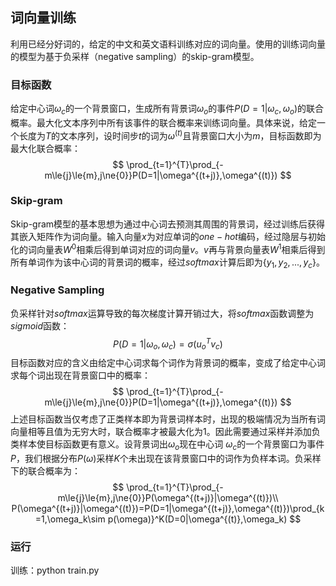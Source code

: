 ## 词向量训练

利用已经分好词的，给定的中文和英文语料训练对应的词向量。使用的训练词向量的模型为基于负采样（negative sampling）的skip-gram模型。

### 目标函数

给定中心词$\omega_c$的一个背景窗口，生成所有背景词$\omega_o$的事件$P(D=1|\omega_c,\omega_o)$的联合概率。最大化文本序列中所有该事件的联合概率来训练词向量。具体来说，给定⼀个长度为$T$的文本序列，设时间步$t$的词为$\omega^{(t)}$且背景窗口大小为$m$，目标函数即为最大化联合概率：
$$
\prod_{t=1}^{T}\prod_{-m\le{j}\le{m},j\ne{0}}P(D=1|\omega^{(t+j)},\omega^{(t)})
$$

### Skip-gram

Skip-gram模型的基本思想为通过中心词去预测其周围的背景词，经过训练后获得其嵌入矩阵作为词向量。输入向量$x$为对应单词的$one-hot$编码，经过隐层与初始化的词向量表$W^0$相乘后得到单词对应的词向量$v$。$v$再与背景向量表$W^1$相乘后得到所有单词作为该中心词的背景词的概率，经过$softmax$计算后即为$\{y_1,y_2,...,y_c\}$。

### Negative Sampling

负采样针对$softmax$运算导致的每次梯度计算开销过大，将$softmax$函数调整为$sigmoid$函数：
$$
P(D=1|\omega_o,\omega_c)=\sigma(u_o^T{v_c})
$$
目标函数对应的含义由给定中心词求每个词作为背景词的概率，变成了给定中心词求每个词出现在背景窗口中的概率：
$$
\prod_{t=1}^{T}\prod_{-m\le{j}\le{m},j\ne{0}}P(D=1|\omega^{(t+j)},\omega^{(t)})
$$
上述目标函数当仅考虑了正类样本即为背景词样本时，出现的极端情况为当所有词向量相等且值为无穷大时，联合概率才被最大化为$1$。因此需要通过采样并添加负类样本使目标函数更有意义。设背景词出$\omega_o$现在中心词 $\omega_c$的⼀个背景窗口为事件$P$，我们根据分布$P(\omega)$采样$K$个未出现在该背景窗口中的词作为负样本词。负采样下的联合概率为：
$$
\prod_{t=1}^{T}\prod_{-m\le{j}\le{m},j\ne{0}}P(\omega^{(t+j)}|\omega^{(t)})\\
P(\omega^{(t+j)}|\omega^{(t)})=P(D=1|\omega^{(t+j)},\omega^{(t)})\prod_{k=1,\omega_k\sim p(\omega)}^K(D=0|\omega^{(t)},\omega_k)
$$

### 运行

训练：python train.py